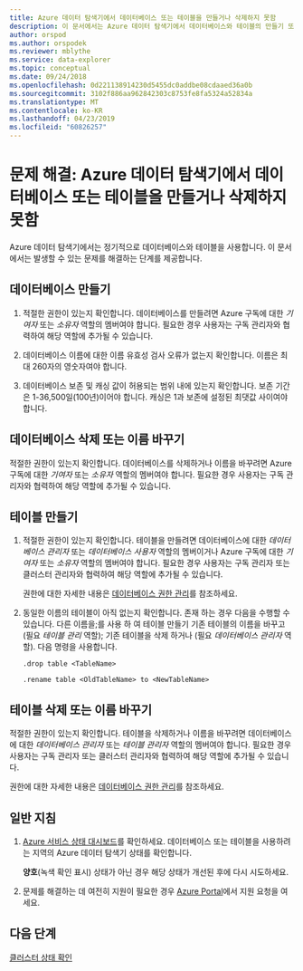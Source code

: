 ```yaml
---
title: Azure 데이터 탐색기에서 데이터베이스 또는 테이블을 만들거나 삭제하지 못함
description: 이 문서에서는 Azure 데이터 탐색기에서 데이터베이스와 테이블의 만들기 또는 삭제와 관련된 문제를 해결하는 단계를 설명합니다.
author: orspod
ms.author: orspodek
ms.reviewer: mblythe
ms.service: data-explorer
ms.topic: conceptual
ms.date: 09/24/2018
ms.openlocfilehash: 0d221138914230d5455dc0addbe08cdaaed36a0b
ms.sourcegitcommit: 3102f886aa962842303c8753fe8fa5324a52834a
ms.translationtype: MT
ms.contentlocale: ko-KR
ms.lasthandoff: 04/23/2019
ms.locfileid: "60826257"
---
```

# <a name="troubleshoot-failure-to-create-or-delete-a-database-or-table-in-azure-data-explorer"></a>문제 해결: Azure 데이터 탐색기에서 데이터베이스 또는 테이블을 만들거나 삭제하지 못함

Azure 데이터 탐색기에서는 정기적으로 데이터베이스와 테이블을 사용합니다. 이 문서에서는 발생할 수 있는 문제를 해결하는 단계를 제공합니다.

## <a name="creating-a-database"></a>데이터베이스 만들기

1. 적절한 권한이 있는지 확인합니다. 데이터베이스를 만들려면 Azure 구독에 대한 *기여자* 또는 *소유자* 역할의 멤버여야 합니다. 필요한 경우 사용자는 구독 관리자와 협력하여 해당 역할에 추가될 수 있습니다.

1. 데이터베이스 이름에 대한 이름 유효성 검사 오류가 없는지 확인합니다. 이름은 최대 260자의 영숫자여야 합니다.

1. 데이터베이스 보존 및 캐싱 값이 허용되는 범위 내에 있는지 확인합니다. 보존 기간은 1-36,500일(100년)이어야 합니다. 캐싱은 1과 보존에 설정된 최댓값 사이여야 합니다.

## <a name="deleting-or-renaming-a-database"></a>데이터베이스 삭제 또는 이름 바꾸기

적절한 권한이 있는지 확인합니다. 데이터베이스를 삭제하거나 이름을 바꾸려면 Azure 구독에 대한 *기여자* 또는 *소유자* 역할의 멤버여야 합니다. 필요한 경우 사용자는 구독 관리자와 협력하여 해당 역할에 추가될 수 있습니다.

## <a name="creating-a-table"></a>테이블 만들기

1. 적절한 권한이 있는지 확인합니다. 테이블을 만들려면 데이터베이스에 대한 *데이터베이스 관리자* 또는 *데이터베이스 사용자* 역할의 멤버이거나 Azure 구독에 대한 *기여자* 또는 *소유자* 역할의 멤버여야 합니다. 필요한 경우 사용자는 구독 관리자 또는 클러스터 관리자와 협력하여 해당 역할에 추가될 수 있습니다.

    권한에 대한 자세한 내용은 [데이터베이스 권한 관리](manage-database-permissions.md)를 참조하세요.

1. 동일한 이름의 테이블이 아직 없는지 확인합니다. 존재 하는 경우 다음을 수행할 수 있습니다. 다른 이름을;를 사용 하 여 테이블 만들기 기존 테이블의 이름을 바꾸고 (필요 *테이블 관리* 역할); 기존 테이블을 삭제 하거나 (필요 *데이터베이스 관리자* 역할). 다음 명령을 사용합니다.

    ```Kusto
    .drop table <TableName>

   .rename table <OldTableName> to <NewTableName>
    ```

## <a name="deleting-or-renaming-a-table"></a>테이블 삭제 또는 이름 바꾸기

적절한 권한이 있는지 확인합니다. 테이블을 삭제하거나 이름을 바꾸려면 데이터베이스에 대한 *데이터베이스 관리자* 또는 *테이블 관리자* 역할의 멤버여야 합니다. 필요한 경우 사용자는 구독 관리자 또는 클러스터 관리자와 협력하여 해당 역할에 추가될 수 있습니다.

권한에 대한 자세한 내용은 [데이터베이스 권한 관리](manage-database-permissions.md)를 참조하세요.

## <a name="general-guidance"></a>일반 지침

1. [Azure 서비스 상태 대시보드](https://azure.microsoft.com/status/)를 확인하세요. 데이터베이스 또는 테이블을 사용하려는 지역의 Azure 데이터 탐색기 상태를 확인합니다.

    **양호**(녹색 확인 표시) 상태가 아닌 경우 해당 상태가 개선된 후에 다시 시도하세요.

1. 문제를 해결하는 데 여전히 지원이 필요한 경우 [Azure Portal](https://portal.azure.com/#blade/Microsoft_Azure_Support/HelpAndSupportBlade/overview)에서 지원 요청을 여세요.

## <a name="next-steps"></a>다음 단계

[클러스터 상태 확인](check-cluster-health.md)